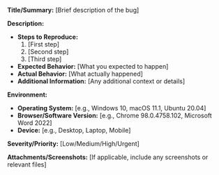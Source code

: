 **Title/Summary:** [Brief description of the bug]

**Description:**
- **Steps to Reproduce:**
  1. [First step]
  2. [Second step]
  3. [Third step]
- **Expected Behavior:** [What you expected to happen]
- **Actual Behavior:** [What actually happened]
- **Additional Information:** [Any additional context or details]

**Environment:**
- **Operating System:** [e.g., Windows 10, macOS 11.1, Ubuntu 20.04]
- **Browser/Software Version:** [e.g., Chrome 98.0.4758.102, Microsoft Word 2022]
- **Device:** [e.g., Desktop, Laptop, Mobile]

**Severity/Priority:** [Low/Medium/High/Urgent]

**Attachments/Screenshots:** [If applicable, include any screenshots or relevant files]
